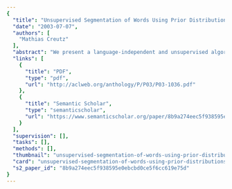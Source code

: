 ```yaml
---
{
  "title": "Unsupervised Segmentation of Words Using Prior Distributions of Morph Length and Frequency",
  "date": "2003-07-07",
  "authors": [
    "Mathias Creutz"
  ],
  "abstract": "We present a language-independent and unsupervised algorithm for the segmentation of words into morphs. The algorithm is based on a new generative probabilistic model, which makes use of relevant prior information on the length and frequency distributions of morphs in a language. Our algorithm is shown to outperform two competing algorithms, when evaluated on data from a language with agglutinative morphology (Finnish), and to perform well also on English data.",
  "links": [
    {
      "title": "PDF",
      "type": "pdf",
      "url": "http://aclweb.org/anthology/P/P03/P03-1036.pdf"
    },
    {
      "title": "Semantic Scholar",
      "type": "semanticscholar",
      "url": "https://www.semanticscholar.org/paper/8b9a274eec5f938595e0ebcbd0ce5f6cc619e75d"
    }
  ],
  "supervision": [],
  "tasks": [],
  "methods": [],
  "thumbnail": "unsupervised-segmentation-of-words-using-prior-distributions-of-morph-length-and-frequency-thumb.jpg",
  "card": "unsupervised-segmentation-of-words-using-prior-distributions-of-morph-length-and-frequency-card.jpg",
  "s2_paper_id": "8b9a274eec5f938595e0ebcbd0ce5f6cc619e75d"
}
---
```


